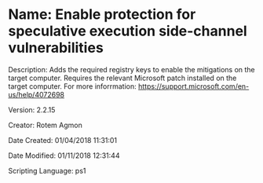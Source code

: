 ﻿# Name: Enable protection for speculative execution side-channel vulnerabilities

Description: Adds the required registry keys to enable the mitigations on the target computer.
Requires the relevant Microsoft patch installed on the target computer.
For more inforrmation: https://support.microsoft.com/en-us/help/4072698

Version: 2.2.15

Creator: Rotem Agmon

Date Created: 01/04/2018 11:31:01

Date Modified: 01/11/2018 12:31:44

Scripting Language: ps1

